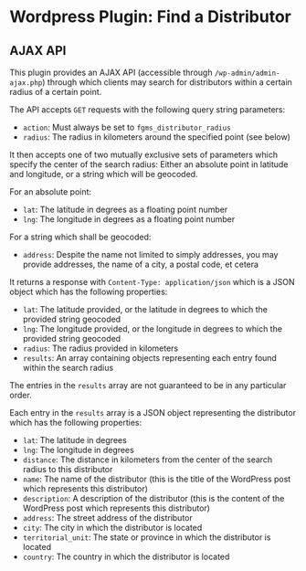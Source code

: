 # Wordpress Plugin: Find a Distributor

## AJAX API

This plugin provides an AJAX API (accessible through `/wp-admin/admin-ajax.php`) through which clients may search for distributors within a certain radius of a certain point.

The API accepts `GET` requests with the following query string parameters:

- `action`: Must always be set to `fgms_distributor_radius`
- `radius`: The radius in kilometers around the specified point (see below)

It then accepts one of two mutually exclusive sets of parameters which specify the center of the search radius: Either an absolute point in latitude and longitude, or a string which will be geocoded.

For an absolute point:

- `lat`: The latitude in degrees as a floating point number
- `lng`: The longitude in degrees as a floating point number

For a string which shall be geocoded:

- `address`: Despite the name not limited to simply addresses, you may provide addresses, the name of a city, a postal code, et cetera

It returns a response with `Content-Type: application/json` which is a JSON object which has the following properties:

- `lat`: The latitude provided, or the latitude in degrees to which the provided string geocoded
- `lng`: The longitude provided, or the longitude in degrees to which the provided string geocoded
- `radius`: The radius provided in kilometers
- `results`: An array containing objects representing each entry found within the search radius

The entries in the `results` array are not guaranteed to be in any particular order.

Each entry in the `results` array is a JSON object representing the distributor which has the following properties:

- `lat`: The latitude in degrees
- `lng`: The longitude in degrees
- `distance`: The distance in kilometers from the center of the search radius to this distributor
- `name`: The name of the distributor (this is the title of the WordPress post which represents this distributor)
- `description`: A description of the distributor (this is the content of the WordPress post which represents this distributor)
- `address`: The street address of the distributor
- `city`: The city in which the distributor is located
- `territorial_unit`: The state or province in which the distributor is located
- `country`: The country in which the distributor is located